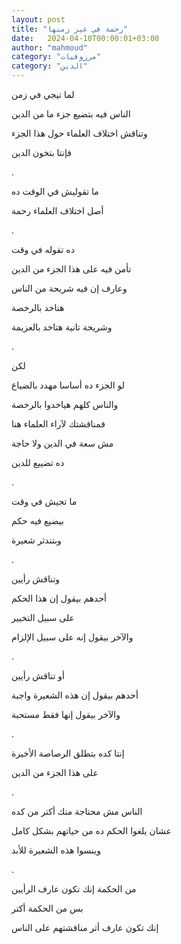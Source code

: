```yaml
---
layout: post
title: "رحمة في غير زمنها"
date:   2024-04-10T00:00:01+03:00
author: "mahmoud"
category: "مرزوقيات"
category: "الدين"
---
```



لما تيجي في زمن

الناس فيه بتضيع جزء ما من الدين

وتناقش اختلاف العلماء حول هذا الجزء

فإنتا بتخون الدين

.

ما تقوليش في الوقت ده

أصل اختلاف العلماء رحمة

.

ده تقوله في وقت

تأمن فيه على هذا الجزء من الدين

وعارف إن فيه شريحة من الناس

هتاخد بالرخصة

وشريحة تانية هتاخد بالعزيمة

.

لكن

لو الجزء ده أساسا مهدد بالضياع

والناس كلهم هياخدوا بالرخصة

فمناقشتك لآراء العلماء هنا

مش سعة في الدين ولا حاجة

ده تضييع للدين

.

ما تجيش في وقت

بيضيع فيه حكم

وبتندثر شعيرة

.

وتناقش رأيين

أحدهم بيقول إن هذا الحكم

على سبيل التخيير

والآخر بيقول إنه على سبيل الإلزام

.

أو تناقش رأيين

أحدهم بيقول إن هذه الشعيرة واجبة

والآخر بيقول إنها فقط مستحبة

.

إنتا كده بتطلق الرصاصة الأخيرة

على هذا الجزء من الدين

.

الناس مش محتاجة منك أكتر من كده

عشان يلغوا الحكم ده من حياتهم بشكل كامل

وينسوا هذه الشعيرة للأبد

.

من الحكمة إنك تكون عارف الرأيين

بس من الحكمة أكتر

إنك تكون عارف أثر مناقشتهم على الناس
